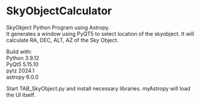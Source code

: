 # SkyObjectCalculator
SkyObject Python Program using Astropy.<br /> 
It generates a window using PyQT5 to select location of the skyobject. It will calculate RA, DEC, ALT, AZ of the Sky Object.

Build with:<br />
Python       3.9.12<br />
PyQt5        5.15.10<br />
pytz         2024.1<br />
astropy      6.0.0<br />

Start TAB_SkyObject.py and install necessary libraries. myAstropy will load the UI itself.
